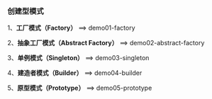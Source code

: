 ### 创建型模式

1、**工厂模式（Factory）** ==> demo01-factory

2、**抽象工厂模式（Abstract Factory）** ==> demo02-abstract-factory

3、**单例模式（Singleton）** ==> demo03-singleton

4、**建造者模式（Builder）** ==> demo04-builder

5、**原型模式（Prototype）** ==> demo05-prototype